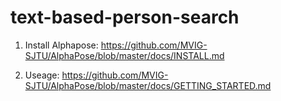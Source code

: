 # text-based-person-search

1. Install Alphapose:
https://github.com/MVIG-SJTU/AlphaPose/blob/master/docs/INSTALL.md

2. Useage:
https://github.com/MVIG-SJTU/AlphaPose/blob/master/docs/GETTING_STARTED.md

